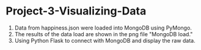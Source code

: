 # Project-3-Visualizing-Data

1. Data from happiness.json were loaded into MongoDB using PyMongo.
2. The results of the data load are shown in the png file "MongoDB load."
3. Using Python Flask to connect with MongoDB and display the raw data.
